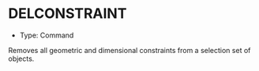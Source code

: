 # DELCONSTRAINT

- Type: Command

Removes all geometric and dimensional constraints from a selection set of objects.
